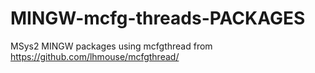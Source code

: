 # MINGW-mcfg-threads-PACKAGES
MSys2 MINGW packages using mcfgthread from https://github.com/lhmouse/mcfgthread/
